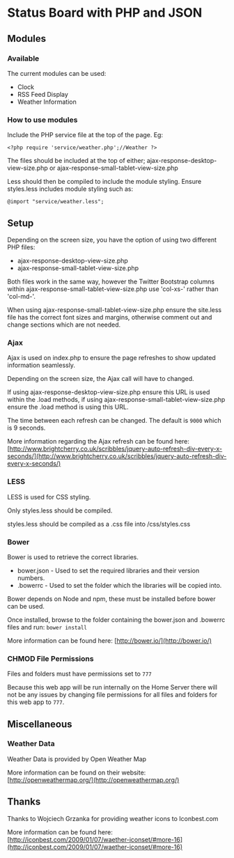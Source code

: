 # Status Board with PHP and JSON

## Modules

### Available
The current modules can be used:

* Clock
* RSS Feed Display
* Weather Information

### How to use modules
Include the PHP service file at the top of the page. Eg:

`<?php require 'service/weather.php';//Weather ?>`

The files should be included at the top of either; ajax-response-desktop-view-size.php or ajax-response-small-tablet-view-size.php

Less should then be compiled to include the module styling. Ensure styles.less includes module styling such as:

`@import "service/weather.less";`

## Setup
Depending on the screen size, you have the option of using two different PHP files:

* ajax-response-desktop-view-size.php
* ajax-response-small-tablet-view-size.php

Both files work in the same way, however the Twitter Bootstrap columns within ajax-response-small-tablet-view-size.php use 'col-xs-' rather than 'col-md-'.

When using ajax-response-small-tablet-view-size.php ensure the site.less file has the correct font sizes and margins, otherwise comment out and change sections which are not needed.

### Ajax
Ajax is used on index.php to ensure the page refreshes to show updated information seamlessly.

Depending on the screen size, the Ajax call will have to changed.

If using ajax-response-desktop-view-size.php ensure this URL is used within the .load methods, if using ajax-response-small-tablet-view-size.php ensure the .load method is using this URL.

The time between each refresh can be changed. The default is `9000` which is 9 seconds.

More information regarding the Ajax refresh can be found here: [http://www.brightcherry.co.uk/scribbles/jquery-auto-refresh-div-every-x-seconds/](http://www.brightcherry.co.uk/scribbles/jquery-auto-refresh-div-every-x-seconds/)

### LESS
LESS is used for CSS styling.

Only styles.less should be compiled.

styles.less should be compiled as a .css file into /css/styles.css

### Bower
Bower is used to retrieve the correct libraries.

* bower.json - Used to set the required libraries and their version numbers.
* .bowerrc - Used to set the folder which the libraries will be copied into.

Bower depends on Node and npm, these must be installed before bower can be used.

Once installed, browse to the folder containing the bower.json and .bowerrc files and run:
`bower install`

More information can be found here: [http://bower.io/](http://bower.io/)

### CHMOD File Permissions
Files and folders must have permissions set to `777`

Because this web app will be run internally on the Home Server there will not be any issues by changing file permissions for all files and folders for this web app to `777`.

## Miscellaneous

### Weather Data
Weather Data is provided by Open Weather Map

More information can be found on their website: [http://openweathermap.org/](http://openweathermap.org/)

## Thanks
Thanks to Wojciech Grzanka for providing weather icons to Iconbest.com

More information can be found here: [http://iconbest.com/2009/01/07/waether-iconset/#more-16](http://iconbest.com/2009/01/07/waether-iconset/#more-16)